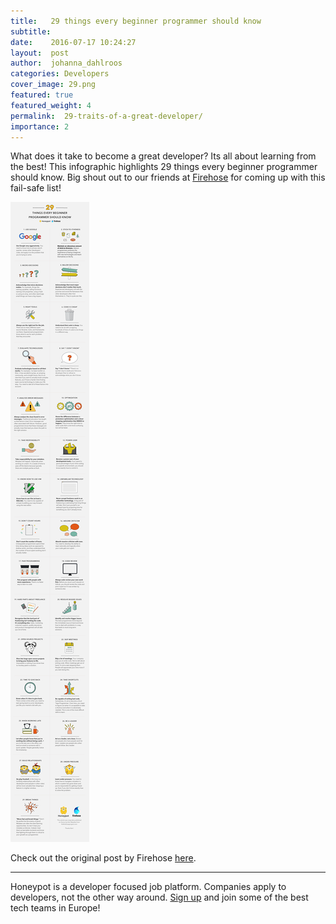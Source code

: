 ```yaml
---
title:   29 things every beginner programmer should know 
subtitle:
date:    2016-07-17 10:24:27
layout:  post
author:  johanna_dahlroos
categories: Developers
cover_image: 29.png
featured: true
featured_weight: 4
permalink:  29-traits-of-a-great-developer/
importance: 2
---
```


What does it take to become a great developer? Its all about learning from the best! This infographic highlights 29 things every beginner programmer should know. Big shout out to our friends at [Firehose][1] for coming up with this fail-safe list! 

<!--more-->



![traits of a successful developer](/assets/images/traits-of-a-successful-developer.png)


Check out the original post by Firehose [here][3].

* * *

Honeypot is a developer focused job platform. Companies apply to developers, not the other way around. [Sign up][2] and join some of the best tech teams in Europe! 


[1]: https://www.thefirehoseproject.com/
[2]: https://www.honeypot.io
[3]: https://www.quora.com/What-are-some-traits-practices-of-experienced-good-programmers-that-every-beginner-programmer-should-know